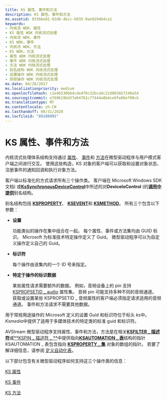 ```yaml
---
title: KS 属性、事件和方法
description: KS 属性、事件和方法
ms.assetid: 933bbe81-92d8-4bcc-b935-9ae929464ca1
keywords:
- 内核流 WDK，属性
- KS 属性 WDK 内核流式处理
- 内核流 WDK，事件
- KS WDK，事件
- 内核流 WDK，方法
- KS WDK，方法
- 属性 WDK 内核流式处理
- 事件 WDK 内核流式处理
- 方法 WDK 内核流式处理
- 别名结构 WDK 内核流式处理
- 设置操作 WDK 内核流式处理
- 获取操作 WDK 内核流式处理
ms.date: 04/20/2017
ms.localizationpriority: medium
ms.openlocfilehash: c1e46530b64cde4f8c32bca9c22d0656b7240a54
ms.sourcegitcommit: e769619bd37e04762c77444e8b4ce9fe86ef09cb
ms.translationtype: MT
ms.contentlocale: zh-CN
ms.lasthandoff: 08/31/2020
ms.locfileid: "89189995"
---
```

# <a name="ks-properties-events-and-methods"></a>KS 属性、事件和方法





内核流式处理体系结构支持通过 [属性](ks-properties.md)、 [事件](ks-events.md)和 [方法](ks-methods.md)在微型驱动程序与用户模式客户端之间进行交互。 使用这些构造，KS 对象的客户端可以获取和设置对象状态、注册事件的通知回调和执行对象方法。

客户端以标准化的方式请求所有三个操作类。 客户端在 Microsoft Windows SDK 文档) 或[**KsSynchronousDeviceControl**](/windows-hardware/drivers/ddi/ksproxy/nf-ksproxy-kssynchronousdevicecontrol)中所述的对**DeviceIoControl** (的[**调用中提供**](/windows-hardware/drivers/ddi/ks/ns-ks-ksidentifier)别名结构。

别名结构包括 [**KSPROPERTY**](/windows-hardware/drivers/ddi/ks/ns-ks-ksidentifier)、 [**KSEVENT**](/previous-versions/ff561744(v=vs.85))和 [**KSMETHOD**](/previous-versions/ff563398(v=vs.85))。 所有三个包含以下参数：

-   **设置**

    功能类似的操作在集中组合在一起。 每个属性、事件或方法集均由 GUID 标识。 Microsoft 为标准技术特定操作定义了 Guid。 微型驱动程序可以为自定义操作定义自己的 Guid。

-   **标识符**

    每个操作由该集内的一个 ID 号来指定。

-   **特定于操作的标识数据**

    某些属性请求需要额外的数据。 例如，音频设备上的 pin 支持 [KSPROPSETID \_ audio](../audio/kspropsetid-audio.md) 属性集。 音频 pin 可能支持多种不同的音频通道。 获取或设置某些 KSPROPSETID \_ 音频属性的客户端必须指定请求适用的音频通道。 事件和方法请求不需要其他数据。

用于常规用途操作的 Microsoft 定义的设置 Guid 和标识符位于标头 *ks*中。 *Ksmedia*中提供了适用于多媒体技术的特定类的标准 guid 和标识符。

AVStream 微型驱动程序支持属性、事件和方法，方法是在相关[**KSFILTER \_ 描述符**](/windows-hardware/drivers/ddi/ks/ns-ks-_ksfilter_descriptor)或[**KSPIN \_ 描述符 \_ **](/windows-hardware/drivers/ddi/ks/ns-ks-_kspin_descriptor_ex)中提供指向[**KSAUTOMATION \_ 表**](/windows-hardware/drivers/ddi/ks/ns-ks-ksautomation_table_)结构的指针 KSAUTOMATION \_ 表包含指向 [**KSPROPERTY \_ 集**](/windows-hardware/drivers/ddi/ks/ns-ks-ksproperty_set) 对象的数组的指针。 若要了解详细信息，请参阅 [定义自动化表](defining-automation-tables.md)。

以下部分包含有关微型驱动程序如何支持这三个操作类的信息：

[KS 属性](ks-properties.md)

[KS 事件](ks-events.md)

[KS 方法](ks-methods.md)

 

